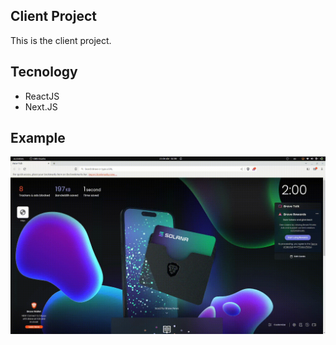 ## Client Project
This is the client project.

## Tecnology
- ReactJS
- Next.JS

## Example
![Client](/assets/client/client-app.gif)
